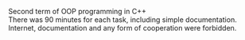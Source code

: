 Second term of OOP programming in C++ <br />
There was 90 minutes for each task, including simple documentation. <br />
Internet, documentation and any form of cooperation were forbidden.
